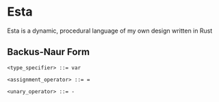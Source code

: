 # Esta

Esta is a dynamic, procedural language of my own design written in Rust

## Backus-Naur Form
```
<type_specifier> ::= var

<assignment_operator> ::= =

<unary_operator> ::= -
```
